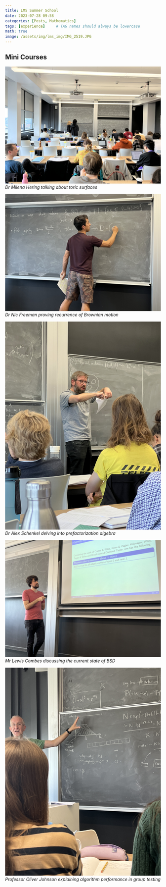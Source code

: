 ```yaml
---
title: LMS Summer School
date: 2023-07-28 09:58
categories: [Posts, Mathematics]
tags: [experience]     # TAG names should always be lowercase
math: true
image: /assets/img/lms_img/IMG_2519.JPG
---
```


## Mini Courses

![lms](/assets/img/lms_img/IMG_2413.JPG)
_Dr Milena Hering talking about toric surfaces_

![lms](/assets/img/lms_img/IMG_2429.JPG)
_Dr Nic Freeman proving recurrence of Brownian motion_

![lms](/assets/img/lms_img/IMG_2456.JPG)
_Dr Alex Schenkel delving into prefactorization algebra_

![lms](/assets/img/lms_img/IMG_2527.JPG)
_Mr Lewis Combes discussing the current state of BSD_

![lms](/assets/img/lms_img/IMG_2520.JPG)
_Professor Oliver Johnson explaining algorithm performance in group testing_

